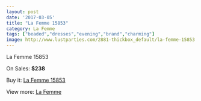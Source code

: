 ```yaml
---
layout: post
date: '2017-03-05'
title: "La Femme 15853"
category: La Femme
tags: ["beaded","dresses","evening","brand","charming"]
image: http://www.lustparties.com/2881-thickbox_default/la-femme-15853.jpg
---
```

La Femme 15853

On Sales: **$238**
<a href="https://www.lustparties.com/en/la-femme/936-la-femme-15853.html"><amp-img layout="responsive" width="600" height="600" src="//www.lustparties.com/2881-thickbox_default/la-femme-15853.jpg" alt="La Femme 15853 0" /></a>
<a href="https://www.lustparties.com/en/la-femme/936-la-femme-15853.html"><amp-img layout="responsive" width="600" height="600" src="//www.lustparties.com/2882-thickbox_default/la-femme-15853.jpg" alt="La Femme 15853 1" /></a>
<a href="https://www.lustparties.com/en/la-femme/936-la-femme-15853.html"><amp-img layout="responsive" width="600" height="600" src="//www.lustparties.com/2883-thickbox_default/la-femme-15853.jpg" alt="La Femme 15853 2" /></a>
<a href="https://www.lustparties.com/en/la-femme/936-la-femme-15853.html"><amp-img layout="responsive" width="600" height="600" src="//www.lustparties.com/2884-thickbox_default/la-femme-15853.jpg" alt="La Femme 15853 3" /></a>

Buy it: [La Femme 15853](https://www.lustparties.com/en/la-femme/936-la-femme-15853.html "La Femme 15853")

View more: [La Femme](https://www.lustparties.com/en/4-la-femme "La Femme")